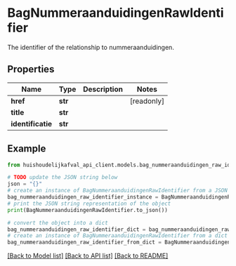 # BagNummeraanduidingenRawIdentifier

The identifier of the relationship to nummeraanduidingen.

## Properties

Name | Type | Description | Notes
------------ | ------------- | ------------- | -------------
**href** | **str** |  | [readonly] 
**title** | **str** |  | 
**identificatie** | **str** |  | 

## Example

```python
from huishoudelijkafval_api_client.models.bag_nummeraanduidingen_raw_identifier import BagNummeraanduidingenRawIdentifier

# TODO update the JSON string below
json = "{}"
# create an instance of BagNummeraanduidingenRawIdentifier from a JSON string
bag_nummeraanduidingen_raw_identifier_instance = BagNummeraanduidingenRawIdentifier.from_json(json)
# print the JSON string representation of the object
print(BagNummeraanduidingenRawIdentifier.to_json())

# convert the object into a dict
bag_nummeraanduidingen_raw_identifier_dict = bag_nummeraanduidingen_raw_identifier_instance.to_dict()
# create an instance of BagNummeraanduidingenRawIdentifier from a dict
bag_nummeraanduidingen_raw_identifier_from_dict = BagNummeraanduidingenRawIdentifier.from_dict(bag_nummeraanduidingen_raw_identifier_dict)
```
[[Back to Model list]](../README.md#documentation-for-models) [[Back to API list]](../README.md#documentation-for-api-endpoints) [[Back to README]](../README.md)


